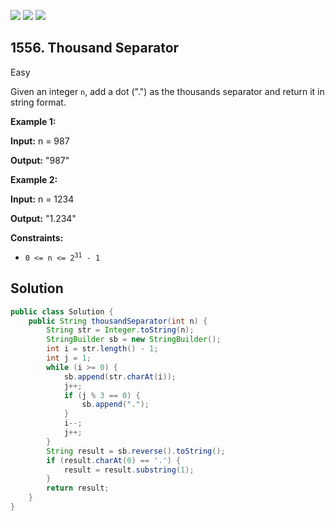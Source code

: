 [![](https://img.shields.io/github/stars/javadev/LeetCode-in-Java?label=Stars&style=flat-square)](https://github.com/javadev/LeetCode-in-Java)
[![](https://img.shields.io/github/forks/javadev/LeetCode-in-Java?label=Fork%20me%20on%20GitHub%20&style=flat-square)](https://github.com/javadev/LeetCode-in-Java/fork)
[![](https://img.shields.io/badge/-LeetCode%20in%20Kotlin-blue?style=flat-square)](https://github.com/javadev/LeetCode-in-Kotlin)

## 1556\. Thousand Separator

Easy

Given an integer `n`, add a dot (".") as the thousands separator and return it in string format.

**Example 1:**

**Input:** n = 987

**Output:** "987"

**Example 2:**

**Input:** n = 1234

**Output:** "1.234"

**Constraints:**

*   <code>0 <= n <= 2<sup>31</sup> - 1</code>

## Solution

```java
public class Solution {
    public String thousandSeparator(int n) {
        String str = Integer.toString(n);
        StringBuilder sb = new StringBuilder();
        int i = str.length() - 1;
        int j = 1;
        while (i >= 0) {
            sb.append(str.charAt(i));
            j++;
            if (j % 3 == 0) {
                sb.append(".");
            }
            i--;
            j++;
        }
        String result = sb.reverse().toString();
        if (result.charAt(0) == '.') {
            result = result.substring(1);
        }
        return result;
    }
}
```